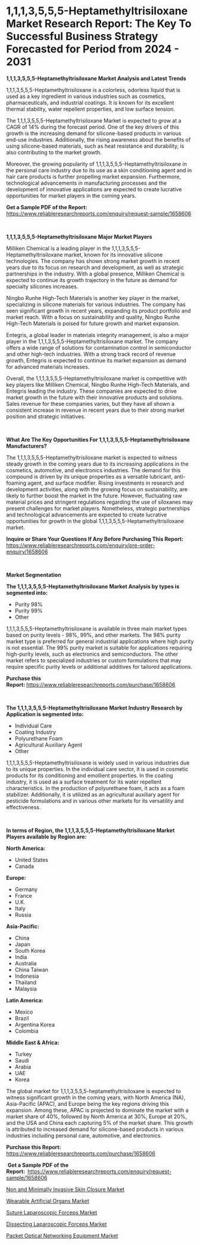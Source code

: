 <p><h1>1,1,1,3,5,5,5-Heptamethyltrisiloxane Market Research Report: The Key To Successful Business Strategy Forecasted for Period from 2024 - 2031</h1></p><p><strong>1,1,1,3,5,5,5-Heptamethyltrisiloxane Market Analysis and Latest Trends</strong></p>
<p><p>1,1,1,3,5,5,5-Heptamethyltrisiloxane is a colorless, odorless liquid that is used as a key ingredient in various industries such as cosmetics, pharmaceuticals, and industrial coatings. It is known for its excellent thermal stability, water repellent properties, and low surface tension.</p><p>The 1,1,1,3,5,5,5-Heptamethyltrisiloxane Market is expected to grow at a CAGR of 14% during the forecast period. One of the key drivers of this growth is the increasing demand for silicone-based products in various end-use industries. Additionally, the rising awareness about the benefits of using silicone-based materials, such as heat resistance and durability, is also contributing to the market growth.</p><p>Moreover, the growing popularity of 1,1,1,3,5,5,5-Heptamethyltrisiloxane in the personal care industry due to its use as a skin conditioning agent and in hair care products is further propelling market expansion. Furthermore, technological advancements in manufacturing processes and the development of innovative applications are expected to create lucrative opportunities for market players in the coming years.</p></p>
<p><strong>Get a Sample PDF of the Report:&nbsp;</strong> <a href="https://www.reliableresearchreports.com/enquiry/request-sample/1658606">https://www.reliableresearchreports.com/enquiry/request-sample/1658606</a></p>
<p>&nbsp;</p>
<p><strong>1,1,1,3,5,5,5-Heptamethyltrisiloxane Major Market Players</strong></p>
<p><p>Milliken Chemical is a leading player in the 1,1,1,3,5,5,5-Heptamethyltrisiloxane market, known for its innovative silicone technologies. The company has shown strong market growth in recent years due to its focus on research and development, as well as strategic partnerships in the industry. With a global presence, Milliken Chemical is expected to continue its growth trajectory in the future as demand for specialty silicones increases.</p><p>Ningbo Runhe High-Tech Materials is another key player in the market, specializing in silicone materials for various industries. The company has seen significant growth in recent years, expanding its product portfolio and market reach. With a focus on sustainability and quality, Ningbo Runhe High-Tech Materials is poised for future growth and market expansion.</p><p>Entegris, a global leader in materials integrity management, is also a major player in the 1,1,1,3,5,5,5-Heptamethyltrisiloxane market. The company offers a wide range of solutions for contamination control in semiconductor and other high-tech industries. With a strong track record of revenue growth, Entegris is expected to continue its market expansion as demand for advanced materials increases.</p><p>Overall, the 1,1,1,3,5,5,5-Heptamethyltrisiloxane market is competitive with key players like Milliken Chemical, Ningbo Runhe High-Tech Materials, and Entegris leading the industry. These companies are expected to drive market growth in the future with their innovative products and solutions. Sales revenue for these companies varies, but they have all shown a consistent increase in revenue in recent years due to their strong market position and strategic initiatives.</p></p>
<p>&nbsp;</p>
<p><strong>What Are The Key Opportunities For 1,1,1,3,5,5,5-Heptamethyltrisiloxane Manufacturers?</strong></p>
<p><p>The 1,1,1,3,5,5,5-Heptamethyltrisiloxane market is expected to witness steady growth in the coming years due to its increasing applications in the cosmetics, automotive, and electronics industries. The demand for this compound is driven by its unique properties as a versatile lubricant, anti-foaming agent, and surface modifier. Rising investments in research and development activities, along with the growing focus on sustainability, are likely to further boost the market in the future. However, fluctuating raw material prices and stringent regulations regarding the use of siloxanes may present challenges for market players. Nonetheless, strategic partnerships and technological advancements are expected to create lucrative opportunities for growth in the global 1,1,1,3,5,5,5-Heptamethyltrisiloxane market.</p></p>
<p><strong>Inquire or Share Your Questions If Any Before Purchasing This Report:</strong> <a href="https://www.reliableresearchreports.com/enquiry/pre-order-enquiry/1658606">https://www.reliableresearchreports.com/enquiry/pre-order-enquiry/1658606</a></p>
<p>&nbsp;</p>
<p><strong>Market Segmentation</strong></p>
<p><strong>The 1,1,1,3,5,5,5-Heptamethyltrisiloxane Market Analysis by types is segmented into:</strong></p>
<p><ul><li>Purity 98%</li><li>Purity 99%</li><li>Other</li></ul></p>
<p><p>1,1,1,3,5,5,5-Heptamethyltrisiloxane is available in three main market types based on purity levels - 98%, 99%, and other markets. The 98% purity market type is preferred for general industrial applications where high purity is not essential. The 99% purity market is suitable for applications requiring high-purity levels, such as electronics and semiconductors. The other market refers to specialized industries or custom formulations that may require specific purity levels or additional additives for tailored applications.</p></p>
<p><strong>Purchase this Report:&nbsp;</strong><a href="https://www.reliableresearchreports.com/purchase/1658606">https://www.reliableresearchreports.com/purchase/1658606</a></p>
<p>&nbsp;</p>
<p><strong>The 1,1,1,3,5,5,5-Heptamethyltrisiloxane Market Industry Research by Application is segmented into:</strong></p>
<p><ul><li>Individual Care</li><li>Coating Industry</li><li>Polyurethane Foam</li><li>Agricultural Auxiliary Agent</li><li>Other</li></ul></p>
<p><p>1,1,1,3,5,5,5-Heptamethyltrisiloxane is widely used in various industries due to its unique properties. In the individual care sector, it is used in cosmetic products for its conditioning and emollient properties. In the coating industry, it is used as a surface treatment for its water repellent characteristics. In the production of polyurethane foam, it acts as a foam stabilizer. Additionally, it is utilized as an agricultural auxiliary agent for pesticide formulations and in various other markets for its versatility and effectiveness.</p></p>
<p>&nbsp;</p>
<p><strong>In terms of Region, the 1,1,1,3,5,5,5-Heptamethyltrisiloxane Market Players available by Region are:</strong></p>
<p>
    <p> <strong> North America: </strong>
        <ul>
            <li>United States</li>
            <li>Canada</li>
        </ul>
        </p> 
    <p> <strong> Europe: </strong>
        <ul>
            <li>Germany</li>
            <li>France</li>
            <li>U.K.</li>
            <li>Italy</li>
            <li>Russia</li>
        </ul>
        </p> 
    <p> <strong> Asia-Pacific: </strong>
        <ul>
            <li>China</li>
            <li>Japan</li>
            <li>South Korea</li>
            <li>India</li>
            <li>Australia</li>
            <li>China Taiwan</li>
            <li>Indonesia</li>
            <li>Thailand</li>
            <li>Malaysia</li>
        </ul>
        </p> 
    <p> <strong> Latin America: </strong>
        <ul>
            <li>Mexico</li>
            <li>Brazil</li>
            <li>Argentina Korea</li>
            <li>Colombia</li>
        </ul>
        </p> 
    <p> <strong> Middle East & Africa: </strong>
        <ul>
            <li>Turkey</li>
            <li>Saudi</li>
            <li>Arabia</li>
            <li>UAE</li>
            <li>Korea</li>
        </ul>
    </p>
    </p>
<p><p>The global market for 1,1,1,3,5,5,5-heptamethyltrisiloxane is expected to witness significant growth in the coming years, with North America (NA), Asia-Pacific (APAC), and Europe being the key regions driving this expansion. Among these, APAC is projected to dominate the market with a market share of 40%, followed by North America at 30%, Europe at 20%, and the USA and China each capturing 5% of the market share. This growth is attributed to increased demand for silicone-based products in various industries including personal care, automotive, and electronics.</p></p>
<p><strong>Purchase this Report: </strong><a href="https://www.reliableresearchreports.com/purchase/1658606">https://www.reliableresearchreports.com/purchase/1658606</a></p>
<p>&nbsp;<strong>Get a Sample PDF of the Report:&nbsp;&nbsp;</strong><a href="https://www.reliableresearchreports.com/enquiry/request-sample/1658606">https://www.reliableresearchreports.com/enquiry/request-sample/1658606</a></p>
<p><strong></strong></p>
<p><p><a href="https://medium.com/@joycelucas56/non-and-minimally-invasive-skin-closure-market-share-evolution-and-market-growth-trends-2024-2031-527af8043fac">Non and Minimally Invasive Skin Closure Market</a></p><p><a href="https://medium.com/@joycelucas56/analyzing-wearable-artificial-organs-market-global-industry-perspective-and-forecast-2024-to-5a8326dff808">Wearable Artificial Organs Market</a></p><p><a href="https://medium.com/@susanwest38/suture-laparoscopic-forceps-market-analysis-and-sze-forecasted-for-period-from-2024-to-2031-01b5a0c4fe9d">Suture Laparoscopic Forceps Market</a></p><p><a href="https://medium.com/@susanwest38/dissecting-laparoscopic-forceps-market-comprehensive-assessment-by-type-application-and-11944e56f50f">Dissecting Laparoscopic Forceps Market</a></p><p><a href="https://medium.com/@juliepayne1928/packet-optical-networking-equipment-market-analysis-its-cagr-market-segmentation-and-global-d0a49773a305">Packet Optical Networking Equipment Market</a></p></p>